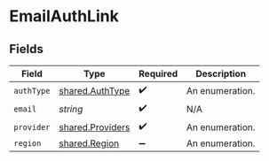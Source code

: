 # EmailAuthLink


## Fields

| Field                                                | Type                                                 | Required                                             | Description                                          |
| ---------------------------------------------------- | ---------------------------------------------------- | ---------------------------------------------------- | ---------------------------------------------------- |
| `authType`                                           | [shared.AuthType](../../models/shared/authtype.md)   | :heavy_check_mark:                                   | An enumeration.                                      |
| `email`                                              | *string*                                             | :heavy_check_mark:                                   | N/A                                                  |
| `provider`                                           | [shared.Providers](../../models/shared/providers.md) | :heavy_check_mark:                                   | An enumeration.                                      |
| `region`                                             | [shared.Region](../../models/shared/region.md)       | :heavy_minus_sign:                                   | An enumeration.                                      |